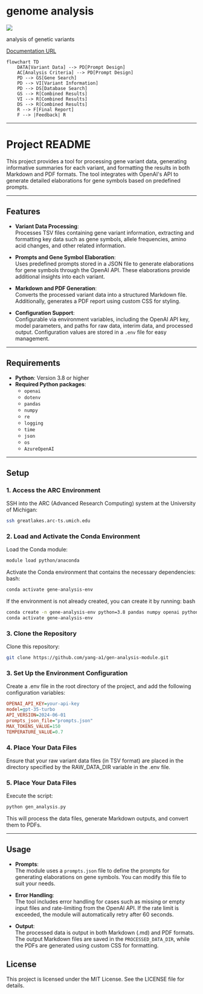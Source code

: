 # genome analysis

<a target="_blank" href="https://cookiecutter-data-science.drivendata.org/">
    <img src="https://img.shields.io/badge/CCDS-Project%20template-328F97?logo=cookiecutter" />
</a>

analysis of genetic variants


[Documentation URL](https://yang-a1.github.io/gen_analysis/)

```mermaid
flowchart TD
    DATA[Variant Data] --> PD[Prompt Design]
    AC[Analysis Criteria] --> PD[Prompt Design]
    PD --> GS[Gene Search]
    PD --> VI[Variant Information]
    PD --> DS[Database Search]
    GS --> R[Combined Results]
    VI --> R[Combined Results]
    DS --> R[Combined Results]
    R --> F[Final Report]
    F --> |Feedback| R
```



--------

# Project README

This project provides a tool for processing gene variant data, generating informative summaries for each variant, and formatting the results in both Markdown and PDF formats. The tool integrates with OpenAI's API to generate detailed elaborations for gene symbols based on predefined prompts.

---

## Features

- **Variant Data Processing**:  
  Processes TSV files containing gene variant information, extracting and formatting key data such as gene symbols, allele frequencies, amino acid changes, and other related information.

- **Prompts and Gene Symbol Elaboration**:  
  Uses predefined prompts stored in a JSON file to generate elaborations for gene symbols through the OpenAI API. These elaborations provide additional insights into each variant.

- **Markdown and PDF Generation**:  
  Converts the processed variant data into a structured Markdown file. Additionally, generates a PDF report using custom CSS for styling.

- **Configuration Support**:  
  Configurable via environment variables, including the OpenAI API key, model parameters, and paths for raw data, interim data, and processed output. Configuration values are stored in a `.env` file for easy management.

---

## Requirements

- **Python**: Version 3.8 or higher  
- **Required Python packages**:
  - `openai`
  - `dotenv`
  - `pandas`
  - `numpy`
  - `re`
  - `logging`
  - `time`
  - `json`
  - `os`
  - `AzureOpenAI`

---

## Setup

### 1. Access the ARC Environment

SSH into the ARC (Advanced Research Computing) system at the University of Michigan:

```bash
ssh greatlakes.arc-ts.umich.edu
```
### 2. Load and Activate the Conda Environment

Load the Conda module:

```bash
module load python/anaconda
```
Activate the Conda environment that contains the necessary dependencies:
bash:

```bash
conda activate gene-analysis-env
```
If the environment is not already created, you can create it by running:
bash

```bash
conda create -n gene-analysis-env python=3.8 pandas numpy openai python-dotenv
conda activate gene-analysis-env
```
### 3. Clone the Repository

Clone this repository:
```bash
git clone https://github.com/yang-a1/gen-analysis-module.git
```
### 3. Set Up the Environment Configuration

Create a .env file in the root directory of the project, and add the following configuration variables:
```ini
OPENAI_API_KEY=your-api-key
model=gpt-35-turbo
API_VERSION=2024-06-01
prompts_json_file="prompts.json"
MAX_TOKENS_VALUE=150
TEMPERATURE_VALUE=0.7
```
### 4. Place Your Data Files
Ensure that your raw variant data files (in TSV format) are placed in the directory specified by the RAW_DATA_DIR variable in the .env file.

### 5. Place Your Data Files

Execute the script:

```bash
python gen_analysis.py
```
This will process the data files, generate Markdown outputs, and convert them to PDFs.

---

## Usage

- **Prompts**:  
  The module uses a `prompts.json` file to define the prompts for generating elaborations on gene symbols. You can modify this file to suit your needs.

- **Error Handling**:  
  The tool includes error handling for cases such as missing or empty input files and rate-limiting from the OpenAI API. If the rate limit is exceeded, the module will automatically retry after 60 seconds.

- **Output**:  
  The processed data is output in both Markdown (.md) and PDF formats. The output Markdown files are saved in the `PROCESSED_DATA_DIR`, while the PDFs are generated using custom CSS for formatting.

## License
This project is licensed under the MIT License. See the LICENSE file for details.